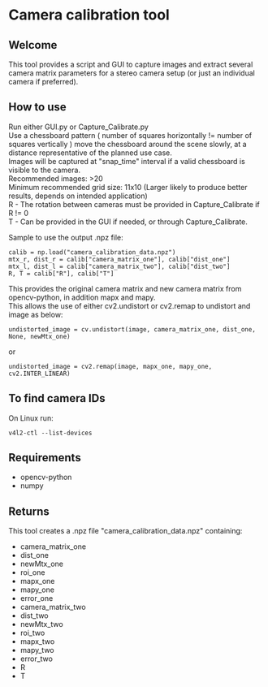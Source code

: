 # Camera calibration tool
## Welcome
This tool provides a script and GUI to capture images and extract several camera matrix parameters for a stereo camera setup (or just an individual camera if preferred).

## How to use
Run either GUI.py or Capture_Calibrate.py  
Use a chessboard pattern ( number of squares horizontally != number of squares vertically ) move the chessboard around the scene slowly, at a distance representative of the planned use case.  
Images will be captured at "snap_time" interval if a valid chessboard is visible to the camera.  
Recommended images: >20  
Minimum recommended grid size: 11x10 (Larger likely to produce better results, depends on intended application)  
R - The rotation between cameras must be provided in Capture_Calibrate if R != 0  
T - Can be provided in the GUI if needed, or through Capture_Calibrate.  

Sample to use the output .npz file:
```
calib = np.load("camera_calibration_data.npz")
mtx_r, dist_r = calib["camera_matrix_one"], calib["dist_one"]
mtx_l, dist_l = calib["camera_matrix_two"], calib["dist_two"]
R, T = calib["R"], calib["T"]
```

This provides the original camera matrix and new camera matrix from opencv-python, in addition mapx and mapy.  
This allows the use of either cv2.undistort or cv2.remap to undistort and image as below:

```
undistorted_image = cv.undistort(image, camera_matrix_one, dist_one, None, newMtx_one)
```

or 

```
undistorted_image = cv2.remap(image, mapx_one, mapy_one, cv2.INTER_LINEAR)
```

## To find camera IDs
On Linux run:
```
v4l2-ctl --list-devices
```

## Requirements
- opencv-python
- numpy

## Returns
This tool creates a .npz file "camera_calibration_data.npz" containing:

- camera_matrix_one
- dist_one
- newMtx_one
- roi_one
- mapx_one
- mapy_one
- error_one
- camera_matrix_two
- dist_two
- newMtx_two
- roi_two
- mapx_two
- mapy_two
- error_two
- R
- T


